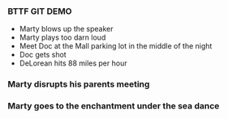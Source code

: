 ### BTTF GIT DEMO
- Marty blows up the speaker
- Marty plays too darn loud
- Meet Doc at the Mall parking lot in the middle of the night 
- Doc gets shot
- DeLorean hits 88 miles per hour

### Marty disrupts his parents meeting



### Marty goes to the enchantment under the sea dance 
